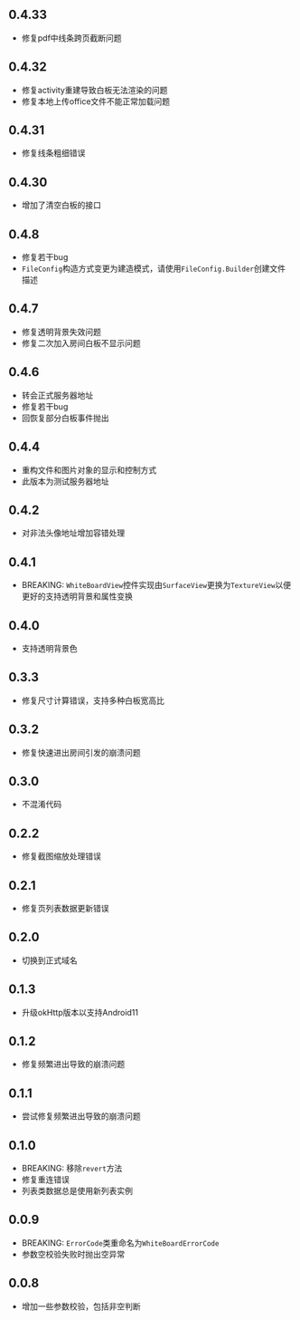## 0.4.33

* 修复pdf中线条跨页截断问题

## 0.4.32

* 修复activity重建导致白板无法渲染的问题
* 修复本地上传office文件不能正常加载问题

## 0.4.31

* 修复线条粗细错误

## 0.4.30

* 增加了清空白板的接口

## 0.4.8

* 修复若干bug
* `FileConfig`构造方式变更为建造模式，请使用`FileConfig.Builder`创建文件描述

## 0.4.7

* 修复透明背景失效问题
* 修复二次加入房间白板不显示问题

## 0.4.6

* 转会正式服务器地址
* 修复若干bug
* 回恢复部分白板事件抛出

## 0.4.4

* 重构文件和图片对象的显示和控制方式
* 此版本为测试服务器地址

## 0.4.2

* 对非法头像地址增加容错处理

## 0.4.1

* BREAKING: `WhiteBoardView`控件实现由`SurfaceView`更换为`TextureView`以便更好的支持透明背景和属性变换

## 0.4.0

* 支持透明背景色

## 0.3.3

* 修复尺寸计算错误，支持多种白板宽高比

## 0.3.2

* 修复快速进出房间引发的崩溃问题

## 0.3.0

* 不混淆代码

## 0.2.2

* 修复截图缩放处理错误

## 0.2.1

* 修复页列表数据更新错误

## 0.2.0

* 切换到正式域名

## 0.1.3

* 升级okHttp版本以支持Android11

## 0.1.2

* 修复频繁进出导致的崩溃问题

## 0.1.1

* 尝试修复频繁进出导致的崩溃问题

## 0.1.0

* BREAKING: 移除`revert`方法
* 修复重连错误
* 列表类数据总是使用新列表实例

## 0.0.9

* BREAKING: `ErrorCode`类重命名为`WhiteBoardErrorCode`
* 参数空校验失败时抛出空异常

## 0.0.8

* 增加一些参数校验，包括非空判断
